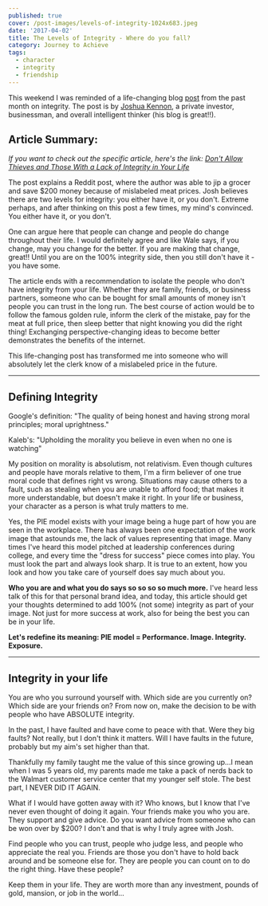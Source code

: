 ```yaml
---
published: true
cover: /post-images/levels-of-integrity-1024x683.jpeg
date: '2017-04-02'
title: The Levels of Integrity - Where do you fall?
category: Journey to Achieve
tags:
  - character
  - integrity
  - friendship
---
```

This weekend I was reminded of a life-changing blog [post](http://www.joshuakennon.com/dont-allow-thieves-and-those-with-a-lack-of-integrity-in-your-life/) from the past month on integrity. The post is by [Joshua Kennon](http://www.joshuakennon.com), a private investor, businessman, and overall intelligent thinker (his blog is great!!).

## Article Summary:

_If you want to check out the specific article, here's the link: [Don't Allow Thieves and Those With a Lack of Integrity in Your Life](http://www.joshuakennon.com/dont-allow-thieves-and-those-with-a-lack-of-integrity-in-your-life/)_

The post explains a Reddit post, where the author was able to jip a grocer and save $200 money because of mislabeled meat prices. Josh believes there are two levels for integrity: you either have it, or you don't. Extreme perhaps, and after thinking on this post a few times, my mind's convinced. You either have it, or you don't.

One can argue here that people can change and people do change throughout their life. I would definitely agree and like Wale says, if you change, may you change for the better. If you are making that change, great!! Until you are on the 100% integrity side, then you still don't have it - you have some.

The article ends with a recommendation to isolate the people who don't have integrity from your life. Whether they are family, friends, or business partners, someone who can be bought for small amounts of money isn't people you can trust in the long run. The best course of action would be to follow the famous golden rule, inform the clerk of the mistake, pay for the meat at full price, then sleep better that night knowing you did the right thing! Exchanging perspective-changing ideas to become better demonstrates the benefits of the internet.

This life-changing post has transformed me into someone who will absolutely let the clerk know of a mislabeled price in the future.

- - -

## Defining Integrity

Google's definition: "The quality of being honest and having strong moral principles; moral uprightness."

Kaleb's: "Upholding the morality you believe in even when no one is watching"

My position on morality is absolutism, not relativism. Even though cultures and people have morals relative to them, I'm a firm believer of one true moral code that defines right vs wrong. Situations may cause others to a fault, such as stealing when you are unable to afford food; that makes it more understandable, but doesn't make it right. In your life or business, your character as a person is what truly matters to me.

Yes, the PIE model exists with your image being a huge part of how you are seen in the workplace. There has always been one expectation of the work image that astounds me, the lack of values representing that image. Many times I've heard this model pitched at leadership conferences during college, and every time the "dress for success" piece comes into play. You must look the part and always look sharp. It is true to an extent, how you look and how you take care of yourself does say much about you.

**Who you are and what you do says so so so so much more.** I've heard less talk of this for that personal brand idea, and today, this article should get your thoughts determined to add 100% (not some) integrity as part of your image. Not just for more success at work, also for being the best you can be in your life.

**Let's redefine its meaning: PIE model = Performance. Image. Integrity. Exposure.**

- - -

## Integrity in your life

You are who you surround yourself with. Which side are you currently on? Which side are your friends on? From now on, make the decision to be with people who have ABSOLUTE integrity.

In the past, I have faulted and have come to peace with that. Were they big faults? Not really, but I don't think it matters. Will I have faults in the future, probably but my aim's set higher than that.

Thankfully my family taught me the value of this since growing up...I mean when I was 5 years old, my parents made me take a pack of nerds back to the Walmart customer service center that my younger self stole. The best part, I NEVER DID IT AGAIN.

What if I would have gotten away with it? Who knows, but I know that I've never even thought of doing it again. Your friends make you who you are. They support and give advice. Do you want advice from someone who can be won over by $200? I don't and that is why I truly agree with Josh.

Find people who you can trust, people who judge less, and people who appreciate the real you. Friends are those you don't have to hold back around and be someone else for. They are people you can count on to do the right thing. Have these people?

Keep them in your life. They are worth more than any investment, pounds of gold, mansion, or job in the world...
